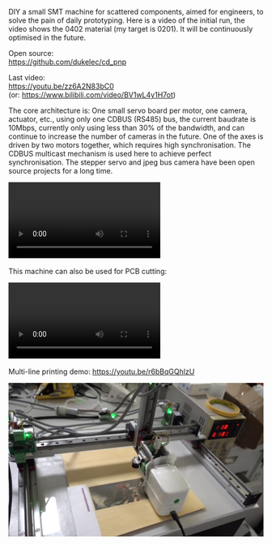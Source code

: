 DIY a small SMT machine for scattered components, aimed for engineers, to solve the pain of daily prototyping.
Here is a video of the initial run, the video shows the 0402 material (my target is 0201).
It will be continuously optimised in the future.

Open source:  
https://github.com/dukelec/cd_pnp

Last video:  
https://youtu.be/zz6A2N83bC0  
(or: https://www.bilibili.com/video/BV1wL4y1H7ot)


The core architecture is:
One small servo board per motor, one camera, actuator, etc.,
using only one CDBUS (RS485) bus, the current baudrate is 10Mbps, currently only using less than 30% of the bandwidth,
and can continue to increase the number of cameras in the future.
One of the axes is driven by two motors together, which requires high synchronisation.
The CDBUS multicast mechanism is used here to achieve perfect synchronisation.
The stepper servo and jpeg bus camera have been open source projects for a long time.

<p>
  <div class="embed-responsive embed-responsive-16by9">
    <video class="embed-responsive-item" controls>
      <source src="cd-pnp.mp4" type="video/mp4">
    </video>
  </div>
</p>


This machine can also be used for PCB cutting:

<p>
  <div class="embed-responsive embed-responsive-16by9">
    <video class="embed-responsive-item" controls>
      <source src="cnc-cut.mp4" type="video/mp4">
    </video>
  </div>
</p>


Multi-line printing demo: https://youtu.be/r6bBqGQhlzU

<img src="mb-multi-line.jpg" style="max-width:100%">

